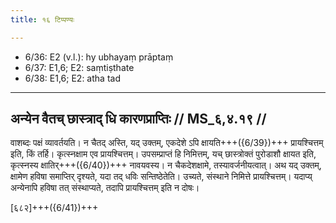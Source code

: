 ```yaml
---
title: १६ टिप्पण्यः

---
```

- 6/36: E2 (v.l.): hy ubhayaṃ prāptaṃ
- 6/37: E1,6; E2: saṃtiṣthate
- 6/38: E1,6; E2: atha tad

____________________________________________


## अन्येन वैतच् छास्त्राद् धि कारणप्राप्तिः // MS_६,४.१९ //

वाशब्दः पक्षं व्यावर्तयति। न चैतद् अस्ति, यद् उक्तम्, एकदेशे ऽपि क्षायति+++({6/39})+++ प्रायश्चित्तम् इति, किं तर्हि। कृत्स्नक्षाम एव प्रायश्चित्तम्। उपसम्प्राप्तं हि निमित्तम्, यच् छास्त्रोक्तं पुरोडाशौ क्षायत इति, कृत्स्नस्य क्षातिर्+++({6/40})+++ नावयवस्य। न चैकदेशक्षामे, तस्यावर्जनीयत्वात्। अथ यद् उक्तम्, क्षामेण हविषा समाप्तिर् दृश्यते, यदा तद् धविः सन्तिष्ठेतेति। उच्यते, संस्थाने निमित्ते प्रायश्चित्तम्। यदाप्य् अन्येनापि हविषा तत् संस्थाप्यते, तदापि प्रायश्चित्तम् इति न दोषः।

[६८२]+++({6/41})+++